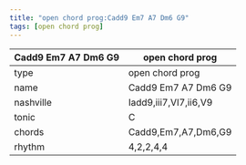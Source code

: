 ```yaml
---
title: "open chord prog:Cadd9 Em7 A7 Dm6 G9"
tags: [open chord prog]
---
```


|Cadd9 Em7 A7 Dm6 G9|open chord prog|
|---|---|
|type|open chord prog|
|name|Cadd9 Em7 A7 Dm6 G9|
|nashville|Iadd9,iii7,VI7,ii6,V9|
|tonic|C|
|chords|Cadd9,Em7,A7,Dm6,G9|
|rhythm|4,2,2,4,4|


